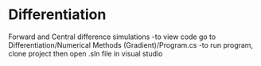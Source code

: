 # Differentiation
Forward and Central difference simulations
-to view code go to Differentiation/Numerical Methods (Gradient)/Program.cs
-to run program, clone project then open .sln file in visual studio
